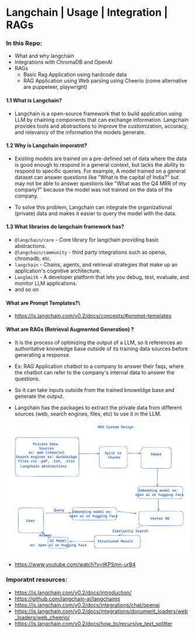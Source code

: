 # Langchain | Usage | Integration | RAGs

### In this Repo:

- What and why langchain
- Integrations with ChromaDB and OpenAI
- RAGs
  - Basic Rag Application using hardcode data
  - RAG Application using Web parsing using Cheerio (come alternative are puppeteer, playwright)

#### 1.1 What is Langchain?

- Langchain is a open-source framework that to build application using LLM by chaining components that can exchange information. Langchain provides tools and abstractions to improve the customization, accuracy, and relevancy of the information the models generate.

#### 1.2 Why is Langchain imporatnt?

- Existing models are trained on a pre-defined set of data where the data is good enough to respond in a general context, but lacks the ability to respond to specific queries. For example, A model trained on a general dataset can answer questions like "What is the capital of India?" but may not be able to answer questions like "What was the Q4 MRR of my company?" because the model was not trained on the data of the company.

- To solve this problem, Langchain can integrate the organizational (private) data and makes it easier to query the model with the data.

#### 1.3 What libraries do langchain framework has?

- `@langchain/core` - Core library for langchain providing basic abstractions.
- `@langchain/community` - third party integrations such as openai, chromadb, etc.
- `langchain` - Chains, agents, and retrieval strategies that make up an application's cognitive architecture.
- `LangSmith` - A developer platform that lets you debug, test, evaluate, and monitor LLM applications.
- and so on

#### What are Prompt Templates?\

- https://js.langchain.com/v0.2/docs/concepts/#prompt-templates

#### What are RAGs (Retrieval Augmented Generation) ?

- It is the process of optimizing the output of a LLM, so it references an authoritative knowledge base outside of its training data sources before generating a response.

- Ex: RAG Application chatbot to a company to answer their faqs, where the chatbot can refer to the company's internal data to answer the questions.

- So it can take inputs outside from the trained knoweldge base and generate the output.

- Langchain has the packages to extract the private data from different sources (web, search engines, files, etc) to use it in the LLM.

![RAGs](./assets/rag.png)

- https://www.youtube.com/watch?v=tKPSmn-urB4

### Imporatnt resources:

- https://js.langchain.com/v0.2/docs/introduction/
- https://github.com/langchain-ai/langchainjs
- https://js.langchain.com/v0.2/docs/integrations/chat/openai
- https://js.langchain.com/v0.2/docs/integrations/document_loaders/web_loaders/web_cheerio/
- https://js.langchain.com/v0.2/docs/how_to/recursive_text_splitter

